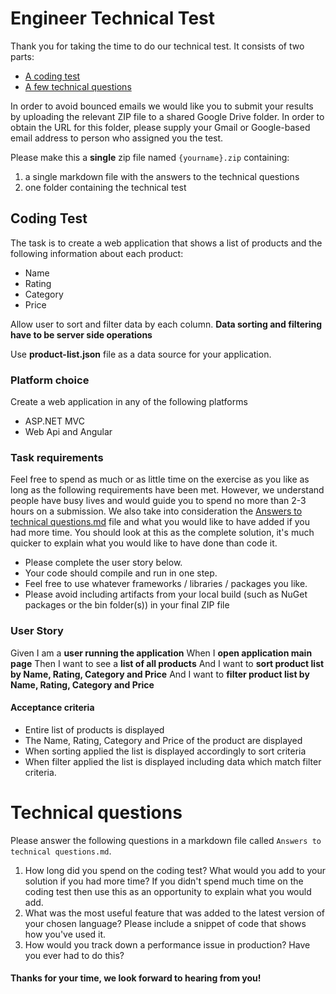 # Engineer Technical Test 

Thank you for taking the time to do our technical test. It consists of two parts:

* [A coding test](#coding-test)
* [A few technical questions](#technical-questions)

In order to avoid bounced emails we would like you to submit your results by uploading the relevant ZIP file to a shared Google Drive folder. In order to obtain the URL for this folder, please supply your Gmail or Google-based email address to person who assigned you the test.

Please make this a **single** zip file named `{yourname}.zip` containing:

1. a single markdown file with the answers to the technical questions
2. one folder containing the technical test

## Coding Test

The task is to create a web application that shows a list of products and the following information about each product:

- Name
- Rating
- Category
- Price

Allow user to sort and filter data by each column. **Data sorting and filtering have to be server side operations**

Use **product-list.json** file as a data source for your application.

### Platform choice

Create a web application in any of the following platforms

- ASP.NET MVC
- Web Api and Angular

### Task requirements

Feel free to spend as much or as little time on the exercise as you like as long as the following requirements have been met. However, we understand people have busy lives and would guide you to spend no more than 2-3 hours on a submission. We also take into consideration the [Answers to technical questions.md](#technical-questions) file and what you would like to have added if you had more time. You should look at this as the complete solution, it's much quicker to explain what you would like to have done than code it.

- Please complete the user story below.
- Your code should compile and run in one step.
- Feel free to use whatever frameworks / libraries / packages you like.
- Please avoid including artifacts from your local build (such as NuGet packages or the bin folder(s)) in your final ZIP file

### User Story

Given I am a **user running the application**
When I **open application main page**
Then I want to see a **list of all products**
And I want to **sort product list by Name, Rating, Category and Price**
And I want to **filter product list by Name, Rating, Category and Price**

#### Acceptance criteria

- Entire list of products is displayed
- The Name, Rating, Category and Price of the product are displayed
- When sorting applied the list is displayed accordingly to sort criteria
- When filter applied the list is displayed including data which match filter criteria.

# Technical questions

Please answer the following questions in a markdown file called `Answers to technical questions.md`.

1. How long did you spend on the coding test? What would you add to your solution if you had more time? If you didn't spend much time on the coding test then use this as an opportunity to explain what you would add.
2. What was the most useful feature that was added to the latest version of your chosen language? Please include a snippet of code that shows how you've used it.
3. How would you track down a performance issue in production? Have you ever had to do this?

#### Thanks for your time, we look forward to hearing from you!
